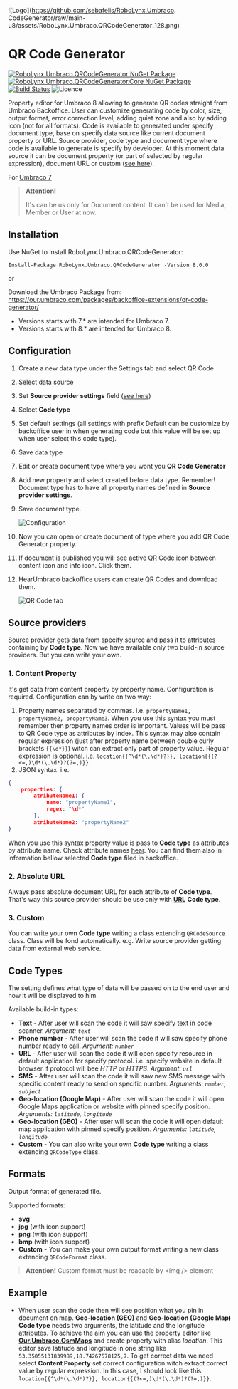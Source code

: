 ﻿![Logo](https://github.com/sebafelis/RoboLynx.Umbraco.
CodeGenerator/raw/main-u8/assets/RoboLynx.Umbraco.QRCodeGenerator_128.png)
# QR Code Generator

[![RoboLynx.Umbraco.QRCodeGenerator NuGet Package](https://img.shields.io/nuget/v/RoboLynx.Umbraco.QRCodeGenerator)](https://www.nuget.org/packages/RoboLynx.Umbraco.QRCodeGenerator/)
[![RoboLynx.Umbraco.QRCodeGenerator.Core NuGet Package](https://img.shields.io/nuget/v/RoboLynx.Umbraco.QRCodeGenerator.Core)](https://www.nuget.org/packages/RoboLynx.Umbraco.QRCodeGenerator.Core/)
[![Build Status](https://dev.azure.com/robolynx/RoboLynx.Umbraco.QRCodeGenerator/_apis/build/status/sebafelis.RoboLynx.Umbraco.QRCodeGenerator?branchName=main-u8)](https://dev.azure.com/robolynx/RoboLynx.Umbraco.QRCodeGenerator/_build/latest?definitionId=7&branchName=main-u8)
![Licence](https://img.shields.io/github/license/sebafelis/RoboLynx.Umbraco.QRCodeGenerator)

Property editor for Umbraco 8 allowing to generate QR codes straight from Umbraco Backoffice. 
User can customize generating code by color, size, output format, error correction level, adding quiet zone and also by adding icon (not for all formats). Code is available to generated under specify document type, base on specify data source like current document property or URL. Source provider, code type and document type where code is available to generate is specify by developer. At this moment data source it can be document property (or part of selected by regular expression), document URL or custom ([see here](#source-providers)).


For [Umbraco 7](https://github.com/sebafelis/RoboLynx.Umbraco.QRCodeGenerator/tree/main-u7)
 

> **Attention!**
> 
> It's can be us only for Document content. It can't be used for Media, Member or User at now.


## Installation

Use NuGet to install RoboLynx.Umbraco.QRCodeGenerator:

```Install-Package RoboLynx.Umbraco.QRCodeGenerator -Version 8.0.0```

or

Download the Umbraco Package from: https://our.umbraco.com/packages/backoffice-extensions/qr-code-generator/

* Versions starts with 7.* are intended for Umbraco 7.
* Versions starts with 8.* are intended for Umbraco 8.
 
## Configuration

1. Create a new data type under the Settings tab and select QR Code
1. Select data source
1. Set **Source provider settings** field ([see here](#source-providers))

1. Select **Code type**
1. Set default settings (all settings with prefix Default can be customize by backoffice user in when generating code but this value will be set up when user select this code type).
1. Save data type
1. Edit or create document type where you wont you **QR Code Generator**
1. Add new property and select created before data type. Remember! Document type has to have all property names defined in **Source provider settings**. 
1. Save document type. 

   ![Configuration](https://github.com/sebafelis/RoboLynx.Umbraco.QRCodeGenerator/raw/main-u8/assets/screenshots/screen3.png)

1. Now you can open or create document of type where you add QR Code Generator property.
1. If document is published you will see active QR Code icon between content icon and info icon. Click them.
1. HearUmbraco backoffice users can create QR Codes and download them.
   
    ![QR Code tab](https://github.com/sebafelis/RoboLynx.Umbraco.QRCodeGenerator/raw/main-u8/assets/screenshots/screen4.png)

## Source providers

Source provider gets data from specify source and pass it to attributes containing by **Code type**. Now we have available only two build-in source providers. But you can write your own.

### 1. Content Property

It's get data from content property by property name. Configuration is required. 
Configuration can by write on two way:
1. Property names separated by commas. i.e. `propertyName1, propertyName2, propertyName3`.
When you use this syntax you must remember then property names order is important. Values will be pass to QR Code type as attributes by index.
This syntax may also contain regular expression (just after property name between double curly brackets `{{\d*}}`) witch can extract only part of property value. Regular expression is optional. i.e.
`location{{^\d*(\.\d*)?}}, location{{(?<=,)\d*(\.\d*)?(?=,)}}`
1. JSON syntax. i.e. 
```json
{ 
    properties: {
        atributeName1: {
            name: "propertyName1",
            regex: "\d*"
        },
        atributeName2: "propertyName2"
}
```
When you use this syntax property value is pass to **Code type** as attributes by attribute name. Check attribute names [hear](#code-types). You can find them also in information bellow selected **Code type** filed in backoffice.

### 2. Absolute URL

Always pass absolute document URL for each attribute of **Code type**. That's way this source provider should be use only with [**URL**](#code-types) **Code type**.

### 3. Custom

You can write your own **Code type** writing a class extending `QRCodeSource` class. Class will be fond automatically. e.g. Write source provider getting data from external web service.

## Code Types

The setting defines what type of data will be passed on to the end user and how it will be displayed to him. 

Available build-in types:

* **Text** - After user will scan the code it will saw specify text in code scanner. *Argument: `text`*
* **Phone number** - After user will scan the code it will saw specify phone number ready to call. *Argument: `number`*
* **URL** - After user will scan the code it will open specify resource in default application for specify protocol. i.e. specify website in default browser if protocol will bee _HTTP_ or _HTTPS_. *Argument: `url`*
* **SMS** - After user will scan the code it will saw new SMS message with specific content ready to send on specific number. *Arguments: `number`, `subject`*
* **Geo-location (Google Map)** - After user will scan the code it will open Google Maps application or website with pinned specify position. *Arguments: `latitude`, `longitude`*
* **Geo-location (GEO)** - After user will scan the code it will open default map application with pinned specify position. *Arguments: `latitude`, `longitude`*
* **Custom** - You can also write your own **Code type** writing a class extending `QRCodeType` class.

## Formats

Output format of generated file.

Supported formats:
* **svg**
* **jpg** (with icon support)
* **png** (with icon support)
* **bmp** (with icon support)
* **Custom** - You can make your own output format writing a new class extending `QRCodeFormat` class. 

> **Attention!**
> Custom format must be readable by \<img \/> element

## Example

* When user scan the code then will see position what you pin in document on map. **Geo-location (GEO)** and **Geo-location (Google Map)** **Code type** needs two arguments, the latitude and the longitude attributes. To achieve the aim you can use the property editor like [**Our.Umbraco.OsmMaps**](https://our.umbraco.com/packages/backoffice-extensions/openstreetmap-property-editor/) and create property with alias _location_. This editor save latitude and longitude in one string like `53.35055131839989,18.74267578125,7`. To get correct data we need select **Content Property** set correct configuration witch extract correct value by regular expression. In this case, I should look like this:
`location{{^\d*(\.\d*)?}}, location{{(?<=,)\d*(\.\d*)?(?=,)}}`. 

